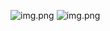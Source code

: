 
![img.png](https://cdn.dribbble.com/users/1615584/screenshots/16007029/media/7f09e3adfac27a27718fa9bc5757b13a.jpg)
![img.png](https://cdn.dribbble.com/users/1615584/screenshots/16053492/media/c73c836a4dc0dc17d57cbdf0da8ab775.jpg)

